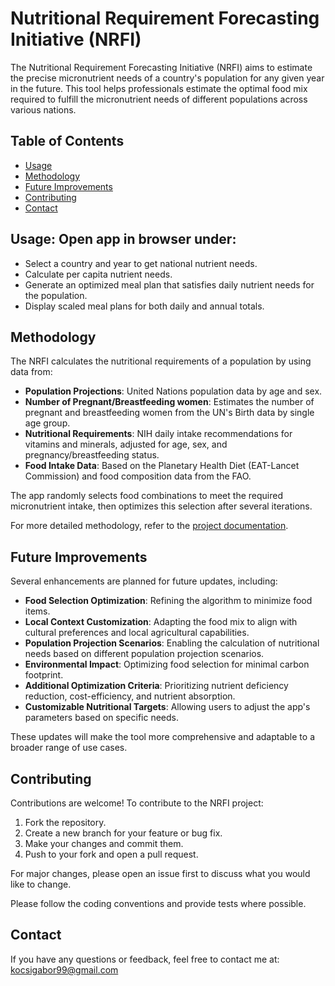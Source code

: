 # Nutritional Requirement Forecasting Initiative (NRFI)

The Nutritional Requirement Forecasting Initiative (NRFI) aims to estimate the precise micronutrient needs of a country's population for any given year in the future. This tool helps professionals estimate the optimal food mix required to fulfill the micronutrient needs of different populations across various nations.

## Table of Contents
- [Usage](#usage)
- [Methodology](#methodology)
- [Future Improvements](#future-improvements)
- [Contributing](#contributing)
- [Contact](#contact)

## Usage: Open app in browser under: 
- Select a country and year to get national nutrient needs.
- Calculate per capita nutrient needs.
- Generate an optimized meal plan that satisfies daily nutrient needs for the population.
- Display scaled meal plans for both daily and annual totals.

## Methodology

The NRFI calculates the nutritional requirements of a population by using data from:

- **Population Projections**: United Nations population data by age and sex.
- **Number of Pregnant/Breastfeeding women**: Estimates the number of pregnant and breastfeeding women from the UN's Birth data by single age group.
- **Nutritional Requirements**: NIH daily intake recommendations for vitamins and minerals, adjusted for age, sex, and pregnancy/breastfeeding status.
- **Food Intake Data**: Based on the Planetary Health Diet (EAT-Lancet Commission) and food composition data from the FAO.

The app randomly selects food combinations to meet the required micronutrient intake, then optimizes this selection after several iterations.

For more detailed methodology, refer to the [project documentation](https://github.com/yourusername/nrfi).

## Future Improvements

Several enhancements are planned for future updates, including:

- **Food Selection Optimization**: Refining the algorithm to minimize food items.
- **Local Context Customization**: Adapting the food mix to align with cultural preferences and local agricultural capabilities.
- **Population Projection Scenarios**: Enabling the calculation of nutritional needs based on different population projection scenarios. 
- **Environmental Impact**: Optimizing food selection for minimal carbon footprint.
- **Additional Optimization Criteria**: Prioritizing nutrient deficiency reduction, cost-efficiency, and nutrient absorption.
- **Customizable Nutritional Targets**: Allowing users to adjust the app's parameters based on specific needs.

These updates will make the tool more comprehensive and adaptable to a broader range of use cases.

## Contributing

Contributions are welcome! To contribute to the NRFI project:

1. Fork the repository.
2. Create a new branch for your feature or bug fix.
3. Make your changes and commit them.
4. Push to your fork and open a pull request.

For major changes, please open an issue first to discuss what you would like to change.

Please follow the coding conventions and provide tests where possible.

## Contact

If you have any questions or feedback, feel free to contact me at: kocsigabor99@gmail.com

